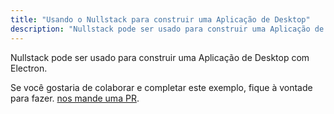 ```yaml
---
title: "Usando o Nullstack para construir uma Aplicação de Desktop"
description: "Nullstack pode ser usado para construir uma Aplicação de Desktop"
---
```

Nullstack pode ser usado para construir uma Aplicação de Desktop com Electron.

Se você gostaria de colaborar e completar este exemplo, fique à vontade para fazer. [nos mande uma PR](https://github.com/nullstack/nullstack.github.io).
